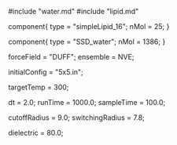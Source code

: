 #include "water.md"
#include "lipid.md"


component{
  type = "simpleLipid_16";
  nMol = 25;
}

component{
  type = "SSD_water";
  nMol = 1386;
}

forceField = "DUFF";
ensemble = NVE;

initialConfig = "5x5.in";

targetTemp = 300;

dt = 2.0;
runTime = 1000.0;
sampleTime = 100.0;

cutoffRadius = 9.0;
switchingRadius = 7.8;

dielectric = 80.0;
